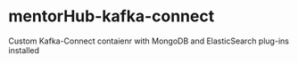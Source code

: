 # mentorHub-kafka-connect
Custom Kafka-Connect contaienr with MongoDB and ElasticSearch plug-ins installed
